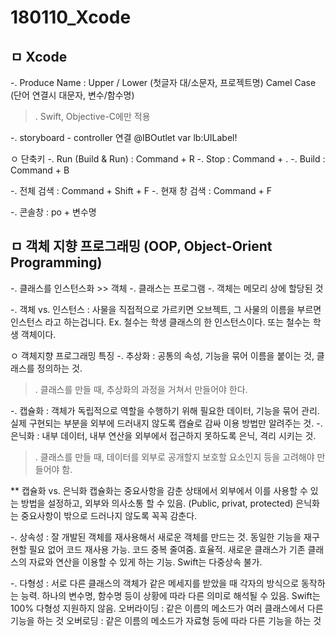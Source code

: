 # 180110_Xcode

## ㅁ Xcode
-. Produce Name : Upper / Lower (첫글자 대/소문자, 프로젝트명)  Camel Case (단어 연결시 대문자, 변수/함수명)
>. Swift, Objective-C에만 적용

-. storyboard - controller 연결
@IBOutlet var lb:UILabel!

ㅇ 단축키
-. Run (Build & Run) : Command + R
-. Stop : Command + .
-. Build : Command + B

-. 전체 검색 : Command + Shift + F
-. 현재 창 검색 : Command + F

-. 콘솔창 : po + 변수명


## ㅁ 객체 지향 프로그래밍 (OOP, Object-Orient Programming)
-. 클래스를 인스턴스화 >> 객체
-. 클래스는 프로그램
-. 객체는 메모리 상에 할당된 것

-. 객체 vs. 인스턴스
: 사물을 직접적으로 가르키면 오브젝트, 그 사물의 이름을 부르면 인스턴스 라고 하는겁니다.
Ex. 철수는 학생 클래스의 한 인스턴스이다.
또는 철수는 학생 객체이다.

ㅇ 객체지향 프로그래밍 특징
-. 추상화 : 공통의 속성, 기능을 묶어 이름을 붙이는 것, 클래스를 정의하는 것.
>. 클래스를 만들 때, 추상화의 과정을 거쳐서 만들어야 한다.

-. 캡슐화 : 객체가 독립적으로 역할을 수행하기 위해 필요한 데이터, 기능을 묶어 관리. 실제 구현되는 부분을 외부에 드러내지 않도록 캡슐로 감싸 이용 방법만 알려주는 것.
-. 은닉화 : 내부 데이터, 내부 연산을 외부에서 접근하지 못하도록 은닉, 격리 시키는 것.
>. 클래스를 만들 때, 데이터를 외부로 공개할지 보호할 요소인지 등을 고려해야 만들어야 함.

** 캡슐화 vs. 은닉화
캡슐화는 중요사항을 감춘 상태에서 외부에서 이를 사용할 수 있는 방법을 설정하고, 외부와 의사소통 할 수 있음. (Public, privat, protected)
은닉화는 중요사항이 밖으로 드러나지 않도록 꼭꼭 감춘다.

-. 상속성 : 잘 개발된 객체를 재사용해서 새로운 객체를 만드는 것. 동일한 기능을 재구현할 필요 없어 코드 재사용 가능. 코드 중복 줄여줌. 효율적.
새로운 클래스가 기존 클래스의 자료와 연산을 이용할 수 있게 하는 기능. Swift는 다중상속 불가.

-. 다형성 : 서로 다른 클래스의 객체가 같은 메세지를 받았을 때 각자의 방식으로 동작하는 능력. 하나의 변수명, 함수명 등이 상황에 따라 다른 의미로 해석될 수 있음. Swift는 100% 다형성 지원하지 않음.
오버라이딩 : 같은 이름의 메소드가 여러 클래스에서 다른 기능을 하는 것
오버로딩 : 같은 이름의 메소드가 자료형 등에 따라 다른 기능을 하는 것

